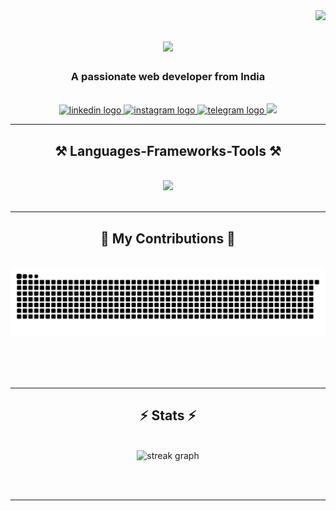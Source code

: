 <img align="right" src="https://visitor-badge.laobi.icu/badge?page_id=mandhata001.mandhata001" />

<h1 align="center">
    <img src="https://readme-typing-svg.herokuapp.com/?font=Righteous&size=35&center=true&vCenter=true&width=500&height=70&duration=4000&lines=Hi+There!+👋;+I'm+Mandhata+Pathak!;" />
</h1>

<h3 align="center">A passionate web developer from India </h3>

<br/>

<div align="center">
  <a href="https://www.linkedin.com/in/mandhata-pathak/" target="_blank">
    <img src="https://img.shields.io/static/v1?message=LinkedIn&logo=linkedin&label=&color=0077B5&logoColor=white&labelColor=&style=for-the-badge" height="25" alt="linkedin logo" />
  </a>
  <a href="https://www.instagram.com/mandhata_001?igsh=MXFhcnIwa2hyZWhsMg==" target="_blank">
    <img src="https://img.shields.io/static/v1?message=Instagram&logo=instagram&label=&color=E4405F&logoColor=white&labelColor=&style=for-the-badge" height="25" alt="instagram logo"/>
  </a>
  <a href="https:://www.telegram.me/Im_mandhata" target="_blank">
    <img src="https://img.shields.io/static/v1?message=Telegram&logo=telegram&label=&color=2CA5E0&logoColor=white&labelColor=&style=for-the-badge" height="25" alt="telegram logo"/>
  </a>
<a href="mailto:mandhatapathak@gmail.com">
    <img src="https://img.shields.io/badge/Gmail-333333?style=for-the-badge&logo=gmail&logoColor=red"/>
  </a>

</div>




 <hr/>
 
<h2 align="center">⚒️ Languages-Frameworks-Tools ⚒️</h2>
<br/>
<div align="center">
    <img src="https://skillicons.dev/icons?i=html,css,vscode,github,git,mysql,python,c++"/>
</div>

<br/>
<hr/>

<div align="center">
  <h2>🐍 My Contributions 🐍</h2>
  <br>
  <img src="https://raw.githubusercontent.com/mandhata001/mandhata001/output/snake.svg" alt="Snake eating my contribution"/>

  
  <br/><br/><br/>
</div>

<hr/>

<h2 align="center">⚡ Stats ⚡</h2>
<br>
<div align="center">
  <img src="https://streak-stats.demolab.com?user=mandhata001&locale=en&mode=daily&theme=dark&hide_border=false&border_radius=5&order=3" height="220" alt="streak graph"  />
</div>


<br/><br/>

<hr/>

<br/>
